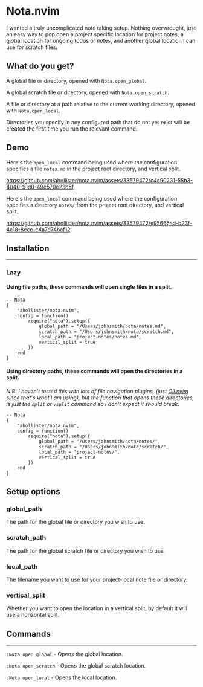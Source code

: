 # Nota.nvim

I wanted a truly uncomplicated note taking setup. Nothing overwrought, just an easy way to pop open a project specific location for project notes, a global location for ongoing todos or notes, and another global location I can use for scratch files.

## What do you get?

A global file or directory, opened with `Nota.open_global`.

A global scratch file or directory, opened with `Nota.open_scratch`.

A file or directory at a path relative to the current working directory, opened with `Nota.open_local`.

Directories you specify in any configured path that do not yet exist will be created the first time you run the relevant command.

## Demo

Here's the `open_local` command being used where the configuration specifies a file `notes.md` in the project root directory, and vertical split.

https://github.com/ahollister/nota.nvim/assets/33579472/c4c90231-55b3-4040-91d0-49c570e23b5f

Here's the `open_local` command being used where the configuration specifies a directory `notes/` from the project root directory, and vertical split.

https://github.com/ahollister/nota.nvim/assets/33579472/e95665ad-b23f-4c18-8ecc-c4a7d74bcf12

## Installation
---

### Lazy

#### Using file paths, these commands will open single files in a split.

```
-- Nota
{
    "ahollister/nota.nvim",
    config = function()
        require("nota").setup({
            global_path = "/Users/johnsmith/nota/notes.md",
            scratch_path = "/Users/johnsmith/nota/scratch.md",
            local_path = "project-notes/notes.md",
            vertical_split = true
        })
    end
}
```

#### Using directory paths, these commands will open the directories in a split.

*N.B: I haven't tested this with lots of file navigation plugins, (just [Oil.nvim](https://github.com/stevearc/oil.nvim) since that's what I am using), but the function that opens these directories is just the `split` or `vsplit` command so I don't expect it should break.*

```
-- Nota
{
    "ahollister/nota.nvim",
    config = function()
        require("nota").setup({
            global_path = "/Users/johnsmith/nota/notes/",
            scratch_path = "/Users/johnsmith/nota/scratch/",
            local_path = "project-notes/",
            vertical_split = true
        })
    end
}
```

## Setup options

### global_path

The path for the global file or directory you wish to use.

### scratch_path

The path for the global scratch file or directory you wish to use.

### local_path

The filename you want to use for your project-local note file or directory.

### vertical_split

Whether you want to open the location in a vertical split, by default it will use a horizontal split.

## Commands
---

`:Nota open_global` - Opens the global location.

`:Nota open_scratch` - Opens the global scratch location.

`:Nota open_local` - Opens the local location.
